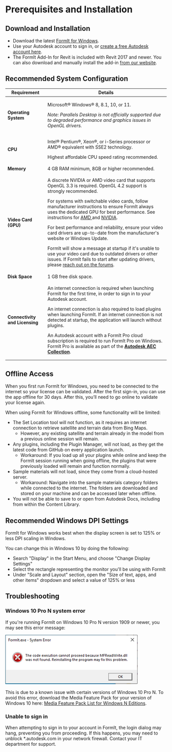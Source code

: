 # Prerequisites and Installation

## Download and Installation

* Download the latest [FormIt for Windows](https://formit.autodesk.com/page/download).
* Use your Autodesk account to sign in, or [create a free Autodesk account here](https://accounts.autodesk.com).
* The FormIt Add-In for Revit is included with Revit 2017 and newer. You can also download and manually install the add-in [from our website](https://formit.autodesk.com/page/formit-revit).

## Recommended System Configuration

| Requirement                    | Details                                                                                                                                                                                                                                                                                                                                                                                                                                                                                                                                                                                                                                                                                                                                                                                                                                                                                                                 |
| ------------------------------ | ----------------------------------------------------------------------------------------------------------------------------------------------------------------------------------------------------------------------------------------------------------------------------------------------------------------------------------------------------------------------------------------------------------------------------------------------------------------------------------------------------------------------------------------------------------------------------------------------------------------------------------------------------------------------------------------------------------------------------------------------------------------------------------------------------------------------------------------------------------------------------------------------------------------------- |
| **Operating System**           | <p>Microsoft® Windows® 8, 8.1, 10, or 11.</p><p><em>Note: Parallels Desktop is not officially supported due to degraded performance and graphics issues in OpenGL drivers.</em></p>                                                                                                                                                                                                                                                                                                                                                                                                                                                                                                                                                                                                                                                                                                                                     |
| **CPU**                        | <p>Intel® Pentium®, Xeon®, or i-Series processor or AMD® equivalent with SSE2 technology.</p><p>Highest affordable CPU speed rating recommended.</p>                                                                                                                                                                                                                                                                                                                                                                                                                                                                                                                                                                                                                                                                                                                                                                    |
| **Memory**                     | 4 GB RAM minimum, 8GB or higher recommended.                                                                                                                                                                                                                                                                                                                                                                                                                                                                                                                                                                                                                                                                                                                                                                                                                                                                            |
| **Video Card (GPU)**           | <p>A discrete NVIDIA or AMD video card that supports OpenGL 3.3 is required. OpenGL 4.2 support is strongly recommended.</p><p>For systems with switchable video cards, follow manufacturer instructions to ensure FormIt always uses the dedicated GPU for best performance. See instructions for <a href="https://www.amd.com/en/support/kb/faq/dh-017">AMD </a>and <a href="http://nvidia.custhelp.com/app/answers/detail/a_id/2615/kw/manage%203d%20settings/related/1">NVIDIA</a>.</p><p>For best performance and reliability, ensure your video card drivers are up-to-date from the manufacturer's website or Windows Update.</p><p>FormIt will show a message at startup if it's unable to use your video card due to outdated drivers or other issues. If FormIt fails to start after updating drivers, please <a href="https://forums.autodesk.com/t5/formit-forum/bd-p/142">reach out on the forums</a>.</p> |
| **Disk Space**                 | 1 GB free disk space.                                                                                                                                                                                                                                                                                                                                                                                                                                                                                                                                                                                                                                                                                                                                                                                                                                                                                                   |
| **Connectivity and Licensing** | <p>An internet connection is required when launching FormIt for the first time, in order to sign in to your Autodesk account.</p><p>An internet connection is also required to load plugins when launching FormIt. If an internet connection is not detected at startup, the application will launch without plugins.</p><p>An Autodesk account with a FormIt Pro cloud subscription is required to run FormIt Pro on Windows. FormIt Pro is available as part of the <a href="https://www.autodesk.com/collections/architecture-engineering-construction/overview"><strong>Autodesk AEC Collection</strong></a>.</p>                                                                                                                                                                                                                                                                                                   |

## Offline Access

When you first run FormIt for Windows, you need to be connected to the internet so your license can be validated. After the first sign-in, you can use the app offline for 30 days. After this, you’ll need to go online to validate your license again.

When using FormIt for Windows offline, some functionality will be limited:

* The Set Location tool will not function, as it requires an internet connection to retrieve satellite and terrain data from Bing Maps.
  * However, any existing satellite and terrain already in the model from a previous online session will remain.
* Any plugins, including the Plugin Manager, will not load, as they get the latest code from GitHub on every application launch.
  * Workaround: If you load up all your plugins while online and keep the FormIt session running when going offline, the plugins that were previously loaded will remain and function normally.
* Sample materials will not load, since they come from a cloud-hosted server.
  * Workaround: Navigate into the sample materials category folders while connected to the internet. The folders are downloaded and stored on your machine and can be accessed later when offline.
* You will not be able to save to or open from Autodesk Docs, including from within the Content Library.

## Recommended Windows DPI Settings

FormIt for Windows works best when the display screen is set to 125% or less DPI scaling in Windows.

You can change this in Windows 10 by doing the following:

* Search "Display" in the Start Menu, and choose "Change Display Settings"
* Select the rectangle representing the monitor you'll be using with FormIt
* Under "Scale and Layout" section, open the "Size of text, apps, and other items" dropdown and select a value of 125% or less

## Troubleshooting

### Windows 10 Pro N system error

If you're running FormIt on Windows 10 Pro N version 1909 or newer, you may see this error message:

![FormIt.exe System Error on Windows 10](<../.gitbook/assets/windows 10 error message.png>)

This is due to a known issue with certain versions of Windows 10 Pro N. To avoid this error, download the Media Feature Pack for your version of Windows 10 here: [Media Feature Pack List for Windows N Editions](https://support.microsoft.com/en-us/topic/media-feature-pack-list-for-windows-n-editions-c1c6fffa-d052-8338-7a79-a4bb980a700a).

### Unable to sign in

When attempting to sign in to your account in FormIt, the login dialog may hang, preventing you from proceeding. If this happens, you may need to unblock \*.autodesk.com in your network firewall. Contact your IT department for support.
